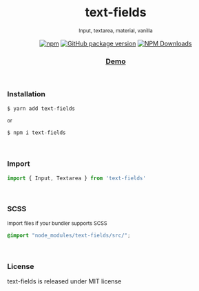 <div align="center">
<br>

<h1>text-fields</h1>

<p><sup>Input, textarea, material, vanilla</sup></p>

[![npm](https://img.shields.io/npm/v/text-fields.svg?colorB=brightgreen)](https://www.npmjs.com/package/text-fields)
[![GitHub package version](https://img.shields.io/github/package-json/v/ux-ui-pro/text-fields.svg)](https://github.com/ux-ui-pro/text-fields)
[![NPM Downloads](https://img.shields.io/npm/dm/text-fields.svg?style=flat)](https://www.npmjs.org/package/text-fields)

<h3><a href="https://codepen.io/ux-ui/full/PoxqOvp">Demo</a></h3>
</div>
<br>

### Installation
```javascript
$ yarn add text-fields
```
<sup>or</sup>
```javascript
$ npm i text-fields
```
<br>

### Import
```javascript
import { Input, Textarea } from 'text-fields'
```
<br>

### SCSS
<sup>Import files if your bundler supports SCSS</sup>
```SCSS
@import "node_modules/text-fields/src/";
```
<br>

### License
text-fields is released under MIT license
